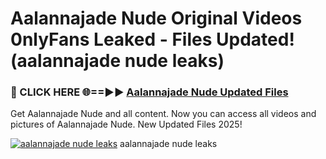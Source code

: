 # Aalannajade Nude Original Videos 0nlyFans Leaked - Files Updated! (aalannajade nude leaks)

<h3>🔴 CLICK HERE 🌐==►► <a href="https://tinyurl.com/2p9ay9w9" rel="nofollow">Aalannajade Nude Updated Files</a></h3>

Get Aalannajade Nude and all content. Now you can access all videos and pictures of Aalannajade Nude. New Updated Files 2025!

[![aalannajade nude leaks](https://i.imgur.com/KQgVmj3.gif)](https://tinyurl.com/2p9ay9w9)
aalannajade nude leaks